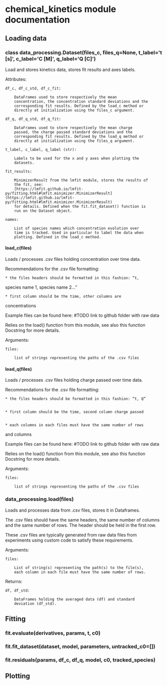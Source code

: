 <!-- Chemical kinetics documentation master file, created by
sphinx-quickstart on Thu Jan 30 10:19:01 2020.
You can adapt this file completely to your liking, but it should at least
contain the root `toctree` directive. -->
# chemical_kinetics module documentation

## Loading data


### class data_processing.Dataset(files_c, files_q=None, t_label='t [s]', c_label='C [M]', q_label='Q [C]')
Load and stores kinetics data, stores fit results and axes labels.

Attributes:

    df_c, df_c_std, df_c_fit:

        DataFrames used to store respectively the mean
        concentration, the concentration standard deviations and the
        corresponding fit results. Defined by the load_c method or
        directly at initialization using the files_c argument.

    df_q, df_q_std, df_q_fit:

        DataFrames used to store respectively the mean charge
        passed, the charge passed standard deviations and the
        corresponding fit results. Defined by the load_q method or
        directly at initialization using the files_q argument.

    t_label, c_label, q_label (str):

        Labels to be used for the x and y axes when plotting the
        datasets.

    fit_results:

        MinimizerResult from the lmfit module, stores the results of
        the fit, see:
        [https://lmfit.github.io/lmfit-py/fitting.html#lmfit.minimizer.MinimizerResult](https://lmfit.github.io/lmfit-py/fitting.html#lmfit.minimizer.MinimizerResult)
        for details. Defined when the fit.fit_dataset() function is
        run on the Dataset object.

    names:

        List of species names which concentration evolution over
        time is tracked. Used in particular to label the data when
        plotting. Defined in the load_c method.


#### load_c(files)
Loads / processes .csv files holding concentration over time data.

Recommendations for the .csv file formatting:

    
    * the files headers should be formatted in this fashion: “t,

species name 1, species name 2…”

    
    * first column should be the time, other columns are

concentrations

Example files can be found here: #TODO link to github folder
with raw data

Relies on the load() function from this module, see also this
function Docstring for more details.

Arguments:

    files:

        list of strings representing the paths of the .csv files


#### load_q(files)
Loads / processes .csv files holding charge passed over time data.

Recommendations for the .csv file formatting:

    
    * the files headers should be formatted in this fashion: “t, Q”


    * first column should be the time, second column charge passed


    * each columns in each files must have the same number of rows

and columns

Example files can be found here: #TODO link to github folder
with raw data

Relies on the load() function from this module, see also this
function Docstring for more details.

Arguments:

    files:

        list of strings representing the paths of the .csv files


### data_processing.load(files)
Loads and processes data from .csv files, stores it in Dataframes.

The .csv files should have the same headers, the same number of
columns and the same number of rows. The header should be held in
the first row.

These .csv files are typically generated from raw data files from
experiments using custom code to satisfy these requirements.

Arguments:

    files:

        List of string(s) representing the path(s) to the file(s),
        each column in each file must have the same number of rows.

Returns:

    df, df_std:

        DataFrames holding the averaged data (df) and standard
        deviation (df_std).

## Fitting


### fit.evaluate(derivatives, params, t, c0)

### fit.fit_dataset(dataset, model, parameters, untracked_c0=[])

### fit.residuals(params, df_c, df_q, model, c0, tracked_species)
## Plotting
